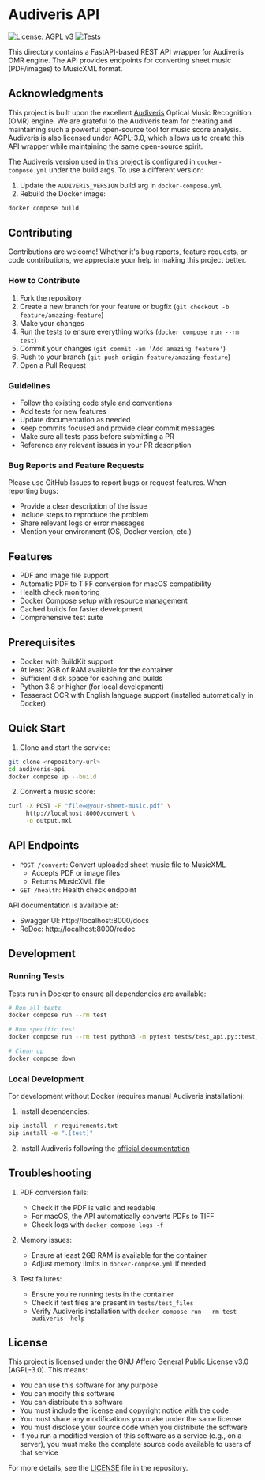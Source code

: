# Audiveris API

[![License: AGPL v3](https://img.shields.io/badge/License-AGPL_v3-blue.svg)](https://www.gnu.org/licenses/agpl-3.0)
[![Tests](https://github.com/randomm/audiveris-api/actions/workflows/test.yml/badge.svg)](https://github.com/randomm/audiveris-api/actions/workflows/test.yml)

This directory contains a FastAPI-based REST API wrapper for Audiveris OMR engine. The API provides endpoints for converting sheet music (PDF/images) to MusicXML format.

## Acknowledgments

This project is built upon the excellent [Audiveris](https://github.com/Audiveris/audiveris) Optical Music Recognition (OMR) engine. We are grateful to the Audiveris team for creating and maintaining such a powerful open-source tool for music score analysis. Audiveris is also licensed under AGPL-3.0, which allows us to create this API wrapper while maintaining the same open-source spirit.

The Audiveris version used in this project is configured in `docker-compose.yml` under the build args. To use a different version:
1. Update the `AUDIVERIS_VERSION` build arg in `docker-compose.yml`
2. Rebuild the Docker image:
```bash
docker compose build
```

## Contributing

Contributions are welcome! Whether it's bug reports, feature requests, or code contributions, we appreciate your help in making this project better.

### How to Contribute

1. Fork the repository
2. Create a new branch for your feature or bugfix (`git checkout -b feature/amazing-feature`)
3. Make your changes
4. Run the tests to ensure everything works (`docker compose run --rm test`)
5. Commit your changes (`git commit -am 'Add amazing feature'`)
6. Push to your branch (`git push origin feature/amazing-feature`)
7. Open a Pull Request

### Guidelines

- Follow the existing code style and conventions
- Add tests for new features
- Update documentation as needed
- Keep commits focused and provide clear commit messages
- Make sure all tests pass before submitting a PR
- Reference any relevant issues in your PR description

### Bug Reports and Feature Requests

Please use GitHub Issues to report bugs or request features. When reporting bugs:
- Provide a clear description of the issue
- Include steps to reproduce the problem
- Share relevant logs or error messages
- Mention your environment (OS, Docker version, etc.)

## Features

- PDF and image file support
- Automatic PDF to TIFF conversion for macOS compatibility
- Health check monitoring
- Docker Compose setup with resource management
- Cached builds for faster development
- Comprehensive test suite

## Prerequisites

- Docker with BuildKit support
- At least 2GB of RAM available for the container
- Sufficient disk space for caching and builds
- Python 3.8 or higher (for local development)
- Tesseract OCR with English language support (installed automatically in Docker)

## Quick Start

1. Clone and start the service:
```bash
git clone <repository-url>
cd audiveris-api
docker compose up --build
```

2. Convert a music score:
```bash
curl -X POST -F "file=@your-sheet-music.pdf" \
     http://localhost:8000/convert \
     -o output.mxl
```

## API Endpoints

- `POST /convert`: Convert uploaded sheet music file to MusicXML
  - Accepts PDF or image files
  - Returns MusicXML file
- `GET /health`: Health check endpoint

API documentation is available at:
- Swagger UI: http://localhost:8000/docs
- ReDoc: http://localhost:8000/redoc

## Development

### Running Tests

Tests run in Docker to ensure all dependencies are available:

```bash
# Run all tests
docker compose run --rm test

# Run specific test
docker compose run --rm test python3 -m pytest tests/test_api.py::test_health_check -v

# Clean up
docker compose down
```

### Local Development

For development without Docker (requires manual Audiveris installation):

1. Install dependencies:
```bash
pip install -r requirements.txt
pip install -e ".[test]"
```

2. Install Audiveris following the [official documentation](https://audiveris.github.io/audiveris/_pages/install/sources/#building-from-sources-windows-macos-linux-archlinux)

## Troubleshooting

1. PDF conversion fails:
   - Check if the PDF is valid and readable
   - For macOS, the API automatically converts PDFs to TIFF
   - Check logs with `docker compose logs -f`

2. Memory issues:
   - Ensure at least 2GB RAM is available for the container
   - Adjust memory limits in `docker-compose.yml` if needed

3. Test failures:
   - Ensure you're running tests in the container
   - Check if test files are present in `tests/test_files`
   - Verify Audiveris installation with `docker compose run --rm test audiveris -help`

## License

This project is licensed under the GNU Affero General Public License v3.0 (AGPL-3.0). This means:

- You can use this software for any purpose
- You can modify this software
- You can distribute this software
- You must include the license and copyright notice with the code
- You must share any modifications you make under the same license
- You must disclose your source code when you distribute the software
- If you run a modified version of this software as a service (e.g., on a server), you must make the complete source code available to users of that service

For more details, see the [LICENSE](LICENSE) file in the repository. 